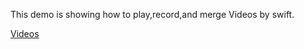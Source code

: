 This demo is showing how to play,record,and merge Videos by swift.

[Videos](https://www.raywenderlich.com/5135-how-to-play-record-and-merge-videos-in-ios-and-swift)

